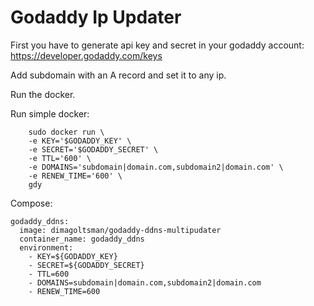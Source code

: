 # Godaddy Ip Updater

First you have to generate api key and secret in your godaddy account: https://developer.godaddy.com/keys

Add subdomain with an A record and set it to any ip.

Run the docker.



Run simple docker:

        sudo docker run \
        -e KEY='$GODADDY_KEY' \
        -e SECRET='$GODADDY_SECRET' \
        -e TTL='600' \
        -e DOMAINS='subdomain|domain.com,subdomain2|domain.com' \
        -e RENEW_TIME='600' \
        gdy


Compose:

    godaddy_ddns:
      image: dimagoltsman/godaddy-ddns-multipudater
      container_name: godaddy_ddns
      environment:
        - KEY=${GODADDY_KEY}
        - SECRET=${GODADDY_SECRET}
        - TTL=600
        - DOMAINS=subdomain|domain.com,subdomain2|domain.com
        - RENEW_TIME=600
